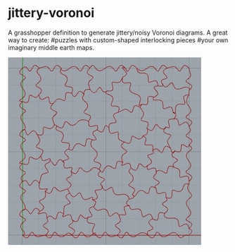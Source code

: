 # jittery-voronoi
A grasshopper definition to generate jittery/noisy Voronoi diagrams.  A great way to create:  #puzzles with custom-shaped interlocking pieces #your own imaginary middle earth maps.

![ alt text for screen readers](https://github.com/tolgakarasay/jittery-voronoi/blob/master/jb1_cropped%20(2).jpg)


